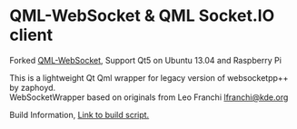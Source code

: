 QML-WebSocket & QML Socket.IO client
=============

Forked <a href="https://github.com/misterion/QML-WebSocket">QML-WebSocket</a>, Support Qt5 on Ubuntu 13.04 and Raspberry Pi

This is a lightweight Qt Qml wrapper for legacy version of websocketpp++ by zaphoyd.<br/>
WebSocketWrapper based on originals from Leo Franchi <lfranchi@kde.org>

Build Information, <a href="https://gist.github.com/ubinix-warun/5865937">Link to build script.</a>
